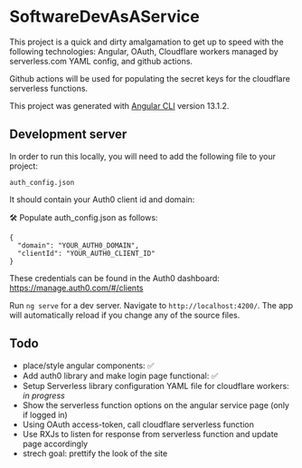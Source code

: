 # SoftwareDevAsAService
This project is a quick and dirty amalgamation to get up to speed with the following technologies: Angular, OAuth, Cloudflare workers managed by serverless.com YAML config, and github actions.

Github actions will be used for populating the secret keys for the cloudflare serverless functions.


This project was generated with [Angular CLI](https://github.com/angular/angular-cli) version 13.1.2.

## Development server

In order to run this locally, you will need to add the following file to your project:

`auth_config.json`

It should contain your Auth0 client id and domain:

🛠 Populate auth_config.json as follows:

```
{
  "domain": "YOUR_AUTH0_DOMAIN",
  "clientId": "YOUR_AUTH0_CLIENT_ID"
}
```

These credentials can be found in the Auth0 dashboard: https://manage.auth0.com/#/clients




Run `ng serve` for a dev server. Navigate to `http://localhost:4200/`. The app will automatically reload if you change any of the source files.

## Todo
* place/style angular components: ✅
* Add auth0 library and make login page functional: ✅
* Setup Serverless library configuration YAML file for cloudflare workers: *in progress*
* Show the serverless function options on the angular service page (only if logged in)
* Using OAuth access-token, call cloudflare serverless function
* Use RXJs to listen for response from serverless function and update page accordingly
* strech goal: prettify the look of the site
